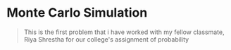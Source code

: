 # Monte Carlo Simulation
>This is the first problem that i have worked with my fellow classmate, Riya Shrestha for our college's assignment of probability
